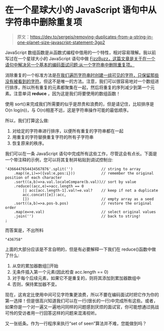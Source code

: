 # 在一个星球大小的 JavaScript 语句中从字符串中删除重复项

> 原文：<https://dev.to/sergeis/removing-duplicates-from-a-string-in-one-planet-size-javascript-statement-3gp2>

JavaScript 数组函数是从函数式编程中借用的一个特性，相对容易理解。我以前写过在一个星球大小的 JavaScript 语句中做 [FizzBuzz，这篇文章是关于在一个语句中解决另一个基本的编码面试问题:从一个字符串中删除重复项。](https://dev.to/sergeis/fizzbuzz-in-one-planet-size-javascript-statement-4oef)

消除重复的一个标准方法是[在我们遍历字符串时创建一组可见的字符，只保留那些没有被看到的字符](http://www.ardendertat.com/2012/01/06/programming-interview-questions-25-remove-duplicate-characters-in-string/)。但这不是唯一的方法。注意，我们可以很容易地对一个数组进行排序，所以所有重复的元素都聚集在一起，然后将重复的序列减少到第一个元素。注意单词 **reduce** ，因为这是我们将要使用的数组函数！

使用 sort()来完成我们所需要的似乎是昂贵和浪费的，但是请记住，比较排序是 O(n log(n))，与 O(n)相差不远，这是字符串操作可能的最低顺序。

所以，我们打算这么做:

1.  对给定的字符串进行排序，以便所有重复的字符串都在一起
2.  用重复的字符替换重复字符的所有子字符串
3.  恢复原来的秩序。

我们可以在一条 JavaScript 语句中完成所有这些工作，尽管这会有点长。下面是一个带注释的示例，您可以将其复制并粘贴到调试控制台:

```
'4366447654434567876'.split('')             // string to array
    .map((e,i)=>({val:e,pos:i}))            // remember the original position of each character
    .sort((a,b)=>a.val.localeCompare(b.val))// sort by value
    .reduce((acc,e)=>acc.length == 0 
        || acc[acc.length-1].val!=e.val?    // keep if not a duplicate 
        acc.concat([e]):acc, 
        [])                                 // empty array as a seed        
    .sort((a,b)=>a.pos-b.pos)               // restore the original order
    .map(e=>e.val)                          // select original values
    .join('')                               // back to string!
; 
```

而答案是，不出所料

```
"436758" 
```

上面的大部分应该是不言自明的，但是有必要解释一下我们在 reduce()函数中做了什么:

1.  从空的累加器数组[]开始
2.  无条件插入第一个元素(因此检查 acc.length == 0)
3.  对于每个后续元素，如果它不是重复的，则将其添加到累加器数组中
4.  否则，保持累加器不变。

现在，这肯定比使用中间可见字符集更浪费，所以不要在编码面试时把它作为你的第一选择！但是很高兴知道我们可以在一行(很长的一行)中完成所有这些。或者，如果你是一个对一遍又一遍地问同样的问题感到厌烦的面试官，你可能想通过挑战可怜的受访者用一行回答这样的问题来混淆视听。

又一张纸条。作为一行程序来执行“set of seen”算法并不难，您能做到吗？